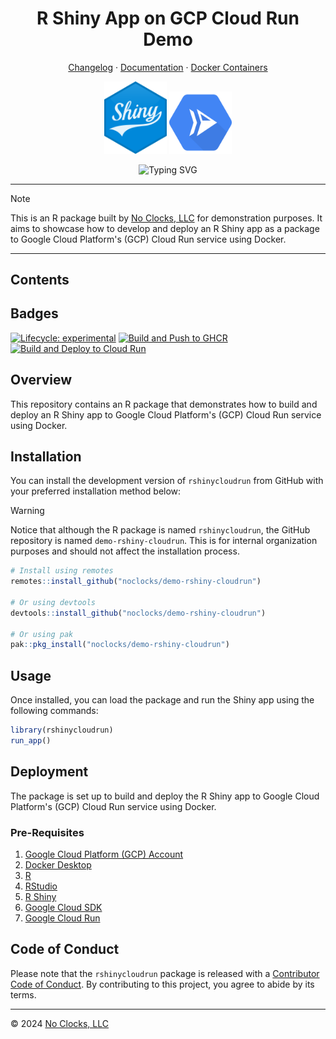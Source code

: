 <h1 align="center">R Shiny App on GCP Cloud Run Demo</h1>

<p align="center"><a href="CHANGELOG.md">Changelog</a>  &middot;  <a href="https://docs.noclocks.dev/gmhleasrdemo-rshiny-cloudrun/">Documentation</a>  &middot;  <a href="https://github.com/noclocks/demo-rshiny-cloudrun/pkgs/container/demo-rshiny-cloudrun">Docker Containers</a></p>

<p align="center">
  <img src="man/figures/r-shiny.svg" width="100px" height="auto" alt="R Shiny"/>
  <img src="man/figures/google-cloud-run-svgrepo-com.svg" width="100px" height="auto" alt="Google Cloud Run"/>
</p>

<p align="center">
  <img src="https://readme-typing-svg.demolab.com?font=Fira+Code&pause=1000&center=true&vCenter=true&multiline=true&width=450&height=80&lines=R+Shiny+Google+Cloud+Run;Built+by+No+Clocks%2C+LLC" alt="Typing SVG"/>
</p>

***

> [!NOTE]
> This is an R package built by [No Clocks, LLC](https://noclocks.dev) for demonstration purposes.
> It aims to showcase how to develop and deploy an R Shiny app as a package to Google Cloud Platform's (GCP) Cloud Run
>service using Docker.

***

## Contents


## Badges

<!-- badges: start -->
[![Lifecycle: experimental](https://img.shields.io/badge/lifecycle-experimental-orange.svg)](https://lifecycle.r-lib.org/articles/stages.html#experimental)
[![Build and Push to GHCR](https://github.com/noclocks/demo-rshiny-cloudrun/actions/workflows/docker-ghcr.yml/badge.svg)](https://github.com/noclocks/demo-rshiny-cloudrun/actions/workflows/docker-ghcr.yml)
[![Build and Deploy to Cloud Run](https://github.com/noclocks/demo-rshiny-cloudrun/actions/workflows/docker-gcp.yml/badge.svg)](https://github.com/noclocks/demo-rshiny-cloudrun/actions/workflows/docker-gcp.yml)
<!-- badges: end -->

## Overview

This repository contains an R package that demonstrates how to build and deploy an R Shiny app to Google Cloud Platform's
(GCP) Cloud Run service using Docker.

## Installation

You can install the development version of `rshinycloudrun` from GitHub with your preferred installation method below:

> [!WARNING]
> Notice that although the R package is named `rshinycloudrun`, the GitHub repository is named `demo-rshiny-cloudrun`.
> This is for internal organization purposes and should not affect the installation process.

```r
# Install using remotes
remotes::install_github("noclocks/demo-rshiny-cloudrun")

# Or using devtools
devtools::install_github("noclocks/demo-rshiny-cloudrun")

# Or using pak
pak::pkg_install("noclocks/demo-rshiny-cloudrun")
```

## Usage

Once installed, you can load the package and run the Shiny app using the following commands:

```r
library(rshinycloudrun)
run_app()
```

## Deployment

The package is set up to build and deploy the R Shiny app to Google Cloud Platform's (GCP) Cloud Run service using Docker.

### Pre-Requisites

1. [Google Cloud Platform (GCP) Account](https://cloud.google.com/)
2. [Docker Desktop](https://www.docker.com/products/docker-desktop)
3. [R](https://www.r-project.org/)
4. [RStudio](https://www.rstudio.com/products/rstudio/download/)
5. [R Shiny](https://shiny.rstudio.com/)
6. [Google Cloud SDK](https://cloud.google.com/sdk/docs/install)
7. [Google Cloud Run](https://cloud.google.com/run/docs/quickstarts/build-and-deploy)

## Code of Conduct

Please note that the `rshinycloudrun` package is released with a
[Contributor Code of Conduct](https://contributor-covenant.org/version/2/1/CODE_OF_CONDUCT.html).
By contributing to this project, you agree to abide by its terms.

***

© 2024 [No Clocks, LLC](https://noclocks.dev)
